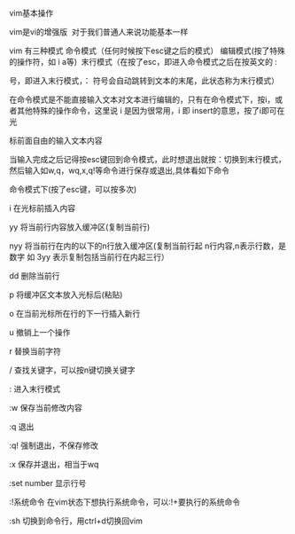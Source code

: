 ﻿vim基本操作
 
vim是vi的增强版  对于我们普通人来说功能基本一样 

vim 有三种模式 命令模式（任何时候按下esc键之后的模式） 编辑模式(按了特殊的操作符，如 i a等)  末行模式（在按了esc，即进入命令模式之后在按英文的 : 

号，即进入末行模式，： 符号会自动跳转到文本的末尾，此状态称为末行模式）
 
在命令模式是不能直接输入文本对文本进行编辑的，只有在命令模式下，按i，或者其他特殊的操作命令，这里说 i 是因为很常用，i 即 insert的意思，按了i即可在光

标前面自由的输入文本内容
 
当输入完成之后记得按esc键回到命令模式，此时想退出就按：切换到末行模式，然后输入如w,q，wq,x,q!等命令进行保存或退出,具体看如下命令

命令模式下(按了esc键，可以按多次)

 i 在光标前插入内容

 yy 将当前行内容放入缓冲区(复制当前行)

 nyy 将当前行在内的以下的n行放入缓冲区(复制当前行起 n行内容,n表示行数，是数字 如 3yy 表示复制包括当前行在内起三行）

 dd 删除当前行

 p 将缓冲区文本放入光标后(粘贴)

 o 在当前光标所在行的下一行插入新行

 u 撤销上一个操作

 r 替换当前字符

 / 查找关键字，可以按n键切换关键字

 : 进入末行模式

 :w 保存当前修改内容

 :q 退出

 :q! 强制退出，不保存修改

 :x 保存并退出，相当于wq
 
 :set number 显示行号

 :!系统命令 在vim状态下想执行系统命令，可以:!+要执行的系统命令
 
 :sh 切换到命令行，用ctrl+d切换回vim


